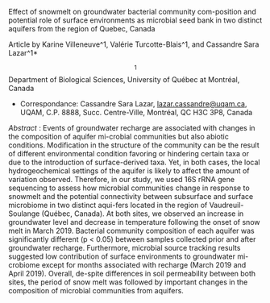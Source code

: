 Effect of snowmelt on groundwater bacterial community com-position and potential role of surface environments as microbial seed bank in two distinct aquifers from the region of Quebec, Canada

Article by Karine Villeneuve^1, Valérie Turcotte-Blais^1, and Cassandre Sara Lazar^1*

$$^1$$	Department of Biological Sciences, University of Québec at Montréal, Canada
*	Correspondance: Cassandre Sara Lazar, lazar.cassandre@uqam.ca, UQAM, C.P. 8888, Succ. Centre-Ville, Montréal, QC H3C 3P8, Canada
 
*Abstract* : 
Events of groundwater recharge are associated with changes in the composition of aquifer mi-crobial communities but also abiotic conditions. Modification in the structure of the community can be the result of different environmental condition favoring or hindering certain taxa or due to the introduction of surface-derived taxa. Yet, in both cases, the local hydrogeochemical settings of the aquifer is likely to affect the amount of variation observed. Therefore, in our study, we used 16S rRNA gene sequencing to assess how microbial communities change in response to snowmelt and the potential connectivity between subsurface and surface microbiome in two distinct aqui-fers located in the region of Vaudreuil-Soulange (Québec, Canada). At both sites, we observed an increase in groundwater level and decrease in temperature following the onset of snow melt in March 2019. Bacterial community composition of each aquifer was significantly different (p < 0.05) between samples collected prior and after groundwater recharge. Furthermore, microbial source tracking results suggested low contribution of surface environments to groundwater mi-crobiome except for months associated with recharge (March 2019 and April 2019). Overall, de-spite differences in soil permeability between both sites, the period of snow melt was followed by important changes in the composition of microbial communities from aquifers.
